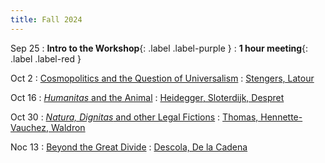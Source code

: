 ```yaml
---
title: Fall 2024
---
```


Sep 25
: **Intro to the Workshop**{: .label .label-purple }
  : **1 hour meeting**{: .label .label-red }

Oct 2
: [Cosmopolitics and the Question of Universalism](#)
  : [Stengers, Latour](#)

Oct 16
: [*Humanitas* and the Animal](#)
  : [Heidegger, Sloterdijk, Despret](#)

Oct 30
: [*Natura, Dignitas* and other Legal Fictions](#)
  : [Thomas, Hennette-Vauchez, Waldron](#)

Noc 13
: [Beyond the Great Divide](#)
  : [Descola, De la Cadena](#)
